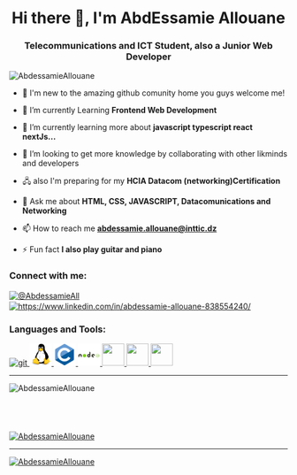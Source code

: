 <h1 align="center">Hi there 👋, I'm AbdEssamie Allouane</h1>
<h3 align="center">Telecommunications and ICT Student, also a Junior Web Developer</h3>

<p align="left"> <img src="https://komarev.com/ghpvc/?username=AbdessamieAllouane&label=Profile%20views&color=0e75b6&style=flat" alt="AbdessamieAllouane" /> </p>



- 👋 I'm new to the amazing github comunity home you guys welcome me!

- 🔭 I’m currently Learning  **Frontend Web Development**

- 🌱 I’m currently learning more about **javascript typescript react nextJs...**

- 👯 I’m looking to get more knowledge by collaborating with other likminds and developers 

- 🖧 also I'm preparing for my **HCIA Datacom (networking)Certification**

- 💬 Ask me about **HTML, CSS, JAVASCRIPT, Datacomunications and Networking**

- 📫 How to reach me **abdessamie.allouane@inttic.dz**

- ⚡ Fun fact **I also play guitar and piano**

<h3 align="left">Connect with me:</h3>
<p align="left">
<a href="https://twitter.com/@AbdessamieAll" target="_blank"><img align="center" src="https://raw.githubusercontent.com/rahuldkjain/github-profile-readme-generator/master/src/images/icons/Social/twitter.svg" alt="@AbdessamieAll" height="30" width="40" /></a>
<a href="https://www.linkedin.com/in/abdessamie-allouane-838554240/" target="_blank"><img align="center" src="https://raw.githubusercontent.com/rahuldkjain/github-profile-readme-generator/master/src/images/icons/Social/linked-in-alt.svg" alt="https://www.linkedin.com/in/abdessamie-allouane-838554240/" height="30" width="40" /></a>
</p>
<h3 align="left">Languages and Tools:</h3>
<div align="left">
  <a href="https://git-scm.com/" target="_blank" rel="noreferrer"> <img src="https://www.vectorlogo.zone/logos/git-scm/git-scm-icon.svg" alt="git" width="40" height="40"/> </a>
  <a href="https://www.linux.org/" target="_blank" rel="noreferrer"> <img src="https://raw.githubusercontent.com/devicons/devicon/master/icons/linux/linux-original.svg" alt="linux" width="40" height="40"/> </a>
  <a href="https://www.cprogramming.com/" target="_blank" rel="noreferrer"> <img src="https://raw.githubusercontent.com/devicons/devicon/master/icons/c/c-original.svg" alt="c" width="40" height="40"/> </a>
  <a href="https://nodejs.org" target="_blank" rel="noreferrer"> <img src="https://raw.githubusercontent.com/devicons/devicon/master/icons/nodejs/nodejs-original-wordmark.svg" alt="nodejs" width="40" height="40"/> </a>
  <a href="https://www.javascript.com/" target="_blank" rel="noreferrer">  <img src="https://cdn.jsdelivr.net/gh/devicons/devicon/icons/javascript/javascript-original.svg" width="40" height="40"/>
  <a href="https://www.html.com/" target="_blank" rel="noreferrer"><img src="https://cdn.jsdelivr.net/gh/devicons/devicon/icons/html5/html5-original.svg" width="40" height="40"/>
  <a href="https://css-tricks.com/" target="_blank" rel="noreferrer"><img src="https://cdn.jsdelivr.net/gh/devicons/devicon/icons/css3/css3-original.svg" width="40" height="40"/>
</div><hr>
<div><img align="left" src="https://github-readme-stats.vercel.app/api/top-langs?username=AbdessamieAllouane&show_icons=true&locale=en&layout=compact" alt="AbdessamieAllouane" /></div><br><br><br><br><br>

<div><img align="center" src="https://github-readme-stats.vercel.app/api?username=AbdessamieAllouane&show_icons=true&locale=en" alt="AbdessamieAllouane" /></div><hr>
<div align="left"> <a href="https://github.com/ryo-ma/github-profile-trophy"><img src="https://github-profile-trophy.vercel.app/?username=AbdessamieAllouane" alt="AbdessamieAllouane" /></a> </div>
